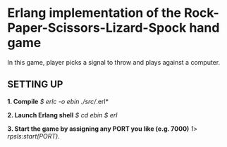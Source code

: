# Erlang implementation of the Rock-Paper-Scissors-Lizard-Spock hand game

In this game, player picks a signal to throw and plays against a computer.

## SETTING UP

**1. Compile**
*$ erlc -o ebin ./src/*.erl*

**2. Launch Erlang shell**
*$ cd ebin*
*$ erl*

**3. Start the game by assigning any PORT you like (e.g. 7000)**
*1> rpsls:start(PORT).*
